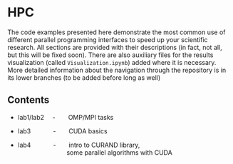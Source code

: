 # HPC

The code examples presented here demonstrate the most common use of different parallel programming interfaces to speed up your scientific research. All sections are provided with their descriptions (in fact, not all, but this will be fixed soon). There are also auxiliary files for the results visualization (called `Visualization.ipynb`) added where it is necessary. More detailed information about the navigation through the repository is in its lower branches (to be added before long as well)   

## Contents

- lab1/lab2 &ensp;&nbsp; - &ensp;&ensp;&ensp; OMP/MPI tasks

- lab3 &ensp;&ensp;&ensp;&ensp;&ensp;&ensp; - &ensp;&ensp;&ensp; CUDA basics

- lab4 &ensp;&ensp;&ensp;&ensp;&ensp;&ensp; - &ensp;&ensp;&ensp; intro to CURAND library,<br>
&ensp;&ensp;&ensp;&ensp;&ensp;&ensp;&ensp;&ensp;&ensp;&ensp;&ensp;&ensp;&ensp;&ensp;&ensp; some parallel algorithms with CUDA

